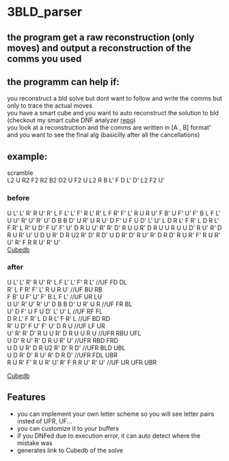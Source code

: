 # 3BLD_parser

## the program get a raw reconstruction (only moves) and output a reconstruction of the comms you used
## the programm can help if:

you reconstruct a bld solve but dont want to follow and write the comms but only to trace the actual moves  
you have a smart cube and you want to auto reconstruct the solution to bld (checkout my smart cube DNF analyzer [repo](https://github.com/RotoHands/RotoDNF_analyzer))  
you look at a reconstruction and the comms are written in [A , B] format' and you want to see the final alg (basicilly after all the cancellations)

## example:
scramble  
L2 U R2 F2 R2 B2 D2 U F2 U L2 R B L' F D L' D' L2 F2 U'
### before 
 U L' L' R' R U' R' L F L' L' F' R L' R' L F R' F' L' R U R U' 
F B' U F' U' F' B L F L' U U' R' U' R' U' D B B D' U R' U R 
U' D F' U F U D' L' U' L D R L' F R' L D R L' F R' L R' U D' 
F U' F' U' D R U U' R' R' D' R U U R' D R U U R U U D' R U' R' 
D R U R' U' U D U R' D R U2 R' D' R D' U D R' D' R U' R' D R D'
R U R' F' R U R' U' R' F R R U' R' U'  
[Cubedb](https://www.cubedb.net/?rank=3&title=3BLD_Parser&scramble=L2_U_R2_F2_R2_B2_D2_U_F2_U_L2_R_B_L-_F_D_L-_D-_L2_F2_U-_&alg=_U_L-_L-_R-_R_U-_R-_L_F_L-_L-_F-_R_L-_R-_L_F_R-_F-_L-_R_U_R_U-_%0AF_B-_U_F-_U-_F-_B_L_F_L-_U_U-_R-_U-_R-_U-_D_B_B_D-_U_R-_U_R_%0AU-_D_F-_U_F_U_D-_L-_U-_L_D_R_L-_F_R-_L_D_R_L-_F_R-_L_R-_U_D-_F_U-_F-_U-_D_R_U_U-_R-_R-_D-_R_U_U_R-_D_R_U_U_R_U_U_D-_R_U-_R-_D_R_U_R-_U-_U_D_U_R-_D_R_U2_R-_D-_R_D-_U_D_R-_D-_R_U-_R-_D_R_D-_R_U_R-_F-_R_U_R-_U-_R-_F_R_R_U-_R-_U-%0A)

### after
U L' L' R' R U' R' L F L' L' F' R L' //UF FD DL  
R' L F R' F' L' R U R U' //UF BU RB  
F B' U F' U' F' B L F L' //UF UR LU  
U U' R' U' R' U' D B B D' U R' U R //UF FR BL  
U' D F' U F U D' L' U' L //UF RF FL  
D R L' F R' L D R L' F R' L //UF BD RD  
R' U D' F U' F' U' D R U //UF LF UR  
U' R' R' D' R U U R' D R U U R U //UFR RBU UFL  
U D' R U' R' D R U R' U' //UFR RBD FRD  
U D U R' D R U2 R' D' R D' //UFR BLD UBL  
U D R' D' R U' R' D R D' //UFR FDL UBR  
R U R' F' R U R' U' R' F R R U' R' U' //UF UR UFR UBR  

[Cubedb](https://www.cubedb.net/?rank=3&title=3BLD_Parser&scramble=L2_U_R2_F2_R2_B2_D2_U_F2_U_L2_R_B_L-_F_D_L-_D-_L2_F2_U-_&alg=_U_L-_L-_R-_R_U-_R-_L_F_L-_L-_F-_R_L-_%2F%2FUF_FD_DL%0AR-_L_F_R-_F-_L-_R_U_R_U-_%2F%2FUF_BU_RB%0AF_B-_U_F-_U-_F-_B_L_F_L-_%2F%2FUF_UR_LU%0AU_U-_R-_U-_R-_U-_D_B_B_D-_U_R-_U_R_%2F%2FUF_FR_BL%0AU-_D_F-_U_F_U_D-_L-_U-_L_%2F%2FUF_RF_FL%0AD_R_L-_F_R-_L_D_R_L-_F_R-_L_%2F%2FUF_BD_RD%0AR-_U_D-_F_U-_F-_U-_D_R_U_%2F%2FUF_LF_UR%0AU-_R-_R-_D-_R_U_U_R-_D_R_U_U_R_U_%2F%2FUFR_RBU_UFL%0AU_D-_R_U-_R-_D_R_U_R-_U-_%2F%2FUFR_RBD_FRD%0AU_D_U_R-_D_R_U2_R-_D-_R_D-_%2F%2FUFR_BLD_UBL%0AU_D_R-_D-_R_U-_R-_D_R_D-_%2F%2FUFR_FDL_UBR%0AR_U_R-_F-_R_U_R-_U-_R-_F_R_R_U-_R-_U-_%2F%2FUF_UR_UFR_UBR%0A)


## Features  
- you can implement your own letter scheme so you will see letter pairs insted of UFR, UF...
- you can customize it to your buffers
- if you DNFed due to execution error, it can auto detect where the mistake was
- generates link to Cubedb of the solve
